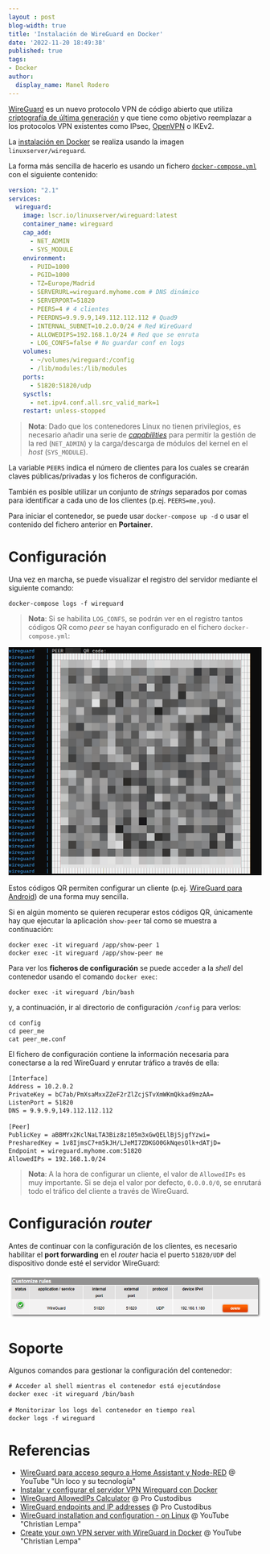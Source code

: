 ```yaml
---
layout : post
blog-width: true
title: 'Instalación de WireGuard en Docker'
date: '2022-11-20 18:49:38'
published: true
tags:
- Docker
author:
  display_name: Manel Rodero
---
```


[WireGuard](https://www.wireguard.com/) es un nuevo protocolo VPN de código abierto que utiliza [criptografía de última generación](https://www.wireguard.com/protocol/) y que tiene como objetivo reemplazar a los protocolos VPN existentes como IPsec, [OpenVPN](https://openvpn.net/community/) o IKEv2.

La [instalación en Docker](https://hub.docker.com/r/linuxserver/wireguard) se realiza usando la imagen `linuxserver/wireguard`.

La forma más sencilla de hacerlo es usando un fichero [`docker-compose.yml`](https://github.com/linuxserver/docker-wireguard) con el siguiente contenido:

```yaml
version: "2.1"
services:
  wireguard:
    image: lscr.io/linuxserver/wireguard:latest
    container_name: wireguard
    cap_add:
      - NET_ADMIN
      - SYS_MODULE
    environment:
      - PUID=1000
      - PGID=1000
      - TZ=Europe/Madrid
      - SERVERURL=wireguard.myhome.com # DNS dinámico
      - SERVERPORT=51820
      - PEERS=4 # 4 clientes
      - PEERDNS=9.9.9.9,149.112.112.112 # Quad9
      - INTERNAL_SUBNET=10.2.0.0/24 # Red WireGuard
      - ALLOWEDIPS=192.168.1.0/24 # Red que se enruta
      - LOG_CONFS=false # No guardar conf en logs
    volumes:
      - ~/volumes/wireguard:/config
      - /lib/modules:/lib/modules
    ports:
      - 51820:51820/udp
    sysctls:
      - net.ipv4.conf.all.src_valid_mark=1
    restart: unless-stopped
```

> **Nota**: Dado que los contenedores Linux no tienen privilegios, es necesario añadir una serie de [_capabilities_](https://docs.docker.com/engine/reference/run/#runtime-privilege-and-linux-capabilities) para permitir la gestión de la red (`NET_ADMIN`) y la carga/descarga de módulos del kernel en el _host_ (`SYS_MODULE`).

La variable `PEERS` indica el número de clientes para los cuales se crearán claves públicas/privadas y los ficheros de configuración.

También es posible utilizar un conjunto de _strings_ separados por comas para identificar a cada uno de los clientes (p.ej. `PEERS=me,you`).

Para iniciar el contenedor, se puede usar `docker-compose up -d` o usar el contenido del fichero anterior en **Portainer**.

# Configuración

Una vez en marcha, se puede visualizar el registro del servidor mediante el siguiente comando:

```
docker-compose logs -f wireguard
```

> **Nota**: Si se habilita `LOG_CONFS`, se podrán ver en el registro tantos códigos QR como _peer_ se hayan configurado en el fichero `docker-compose.yml`:

![QR de WireGuard][1]

Estos códigos QR permiten configurar un cliente (p.ej. [WireGuard para Android](https://play.google.com/store/apps/details?id=com.wireguard.android)) de una forma muy sencilla.

Si en algún momento se quieren recuperar estos códigos QR, únicamente hay que ejecutar la aplicación `show-peer` tal como se muestra a continuación:

```
docker exec -it wireguard /app/show-peer 1
docker exec -it wireguard /app/show-peer me
```

Para ver los **ficheros de configuración** se puede acceder a la _shell_ del contenedor usando el comando `docker exec`:

```
docker exec -it wireguard /bin/bash
```

y, a continuación, ir al directorio de configuración `/config` para verlos:

```
cd config
cd peer_me
cat peer_me.conf
```

El fichero de configuración contiene la información necesaria para conectarse a la red WireGuard y enrutar tráfico a través de ella:

```
[Interface]
Address = 10.2.0.2
PrivateKey = bC7ab/PmXsaMxxZZeF2rZlZcjSTvXmWKmQkkad9mzAA=
ListenPort = 51820
DNS = 9.9.9.9,149.112.112.112

[Peer]
PublicKey = aBBMYx2KclNaLTA3Biz8z105m3xGwQELlBjSjgfYzwi=
PresharedKey = 1v8IjmsC7+m5kJH/LJeMI7ZDKGO0GkNqesOlk+dATjD=
Endpoint = wireguard.myhome.com:51820
AllowedIPs = 192.168.1.0/24
```

> **Nota**: A la hora de configurar un cliente, el valor de `AllowedIPs` es muy importante. Si se deja el valor por defecto, `0.0.0.0/0`, se enrutará todo el tráfico del cliente a través de WireGuard.

# Configuración _router_

Antes de continuar con la configuración de los clientes, es necesario habilitar el **port forwarding** en el _router_ hacia el puerto `51820/UDP` del dispositivo donde esté el servidor WireGuard:

![Port Forwarding][2]

# Soporte

Algunos comandos para gestionar la configuración del contenedor:

```
# Acceder al shell mientras el contenedor está ejecutándose
docker exec -it wireguard /bin/bash

# Monitorizar los logs del contenedor en tiempo real
docker logs -f wireguard
```

# Referencias

* [WireGuard para acceso seguro a Home Assistant y Node-RED](https://youtu.be/BoJ3wUZ4PJw) @ YouTube "Un loco y su tecnología"
* [Instalar y configurar el servidor VPN Wireguard con Docker](https://geekland.eu/instalar-y-configurar-el-servidor-vpn-wireguard-con-docker/)
* [WireGuard AllowedIPs Calculator](https://www.procustodibus.com/blog/2021/03/wireguard-allowedips-calculator/)  @ Pro Custodibus
* [WireGuard endpoints and IP addresses](https://www.procustodibus.com/blog/2021/01/wireguard-endpoints-and-ip-addresses/) @ Pro Custodibus
* [WireGuard installation and configuration - on Linux](https://www.youtube.com/watch?v=bVKNSf1p1d0) @ YouTube "Christian Lempa"
* [Create your own VPN server with WireGuard in Docker](https://www.youtube.com/watch?v=GZRTnP4lyuo) @ YouTube "Christian Lempa"

[1]: /assets/img/blog/2022-11-20_image_1.png "QR de WireGuard"
[2]: /assets/img/blog/2022-11-20_image_2.png "Port Forwarding"